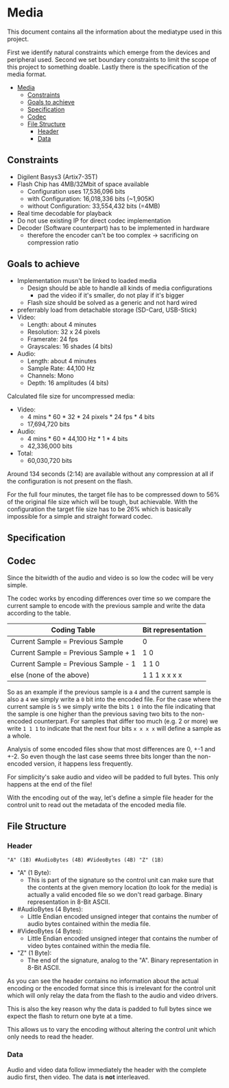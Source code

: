 # Media

This document contains all the information about the mediatype used in this project.

First we identify natural constraints which emerge from the devices and peripheral used. Second we set boundary constraints to limit the scope of this project to something doable.
Lastly there is the specification of the media format.

- [Media](#media)
  - [Constraints](#constraints)
  - [Goals to achieve](#goals-to-achieve)
  - [Specification](#specification)
  - [Codec](#codec)
  - [File Structure](#file-structure)
    - [Header](#header)
    - [Data](#data)

## Constraints
- Digilent Basys3 (Artix7-35T)
- Flash Chip has 4MB/32Mbit of space available
  - Configuration uses 17,536,096 bits
  - with Configuration: 16,018,336 bits (~1,905K)
  - without Configuration: 33,554,432 bits (=4MB)
- Real time decodable for playback
- Do not use existing IP for direct codec implementation
- Decoder (Software counterpart) has to be implemented in hardware
  - therefore the encoder can't be too complex -> sacrificing on compression ratio

## Goals to achieve
- Implementation musn't be linked to loaded media
  - Design should be able to handle all kinds of media configurations
    - pad the video if it's smaller, do not play if it's bigger
  - Flash size should be solved as a generic and not hard wired
- preferrably load from detachable storage (SD-Card, USB-Stick)
- Video:
  - Length: about 4 minutes
  - Resolution: 32 x 24 pixels
  - Framerate: 24 fps
  - Grayscales: 16 shades (4 bits)
- Audio:
  - Length: about 4 minutes
  - Sample Rate: 44,100 Hz
  - Channels: Mono
  - Depth: 16 amplitudes (4 bits)

Calculated file size for uncompressed media:
- Video:
  - 4 mins * 60 * 32 * 24 pixels * 24 fps * 4 bits
  - 17,694,720 bits
- Audio:
  - 4 mins * 60 * 44,100 Hz * 1 * 4 bits
  - 42,336,000 bits
- Total:
  - 60,030,720 bits


Around 134 seconds (2:14) are available without any compression at all if the configuration is not present on the flash.

For the full four minutes, the target file has to be compressed down to 56% of the original file size which will be tough, but achievable.  With the configuration the target file size has to be 26% which is basically impossible for a simple and straight forward codec.

## Specification

## Codec

Since the bitwidth of the audio and video is so low the codec will be very simple.

The codec works by encoding differences over time so we compare the current sample to encode with the previous sample and write the data according to the table.

| Coding Table                         | Bit representation |
|--------------------------------------|--------------------|
| Current Sample = Previous Sample     | 0                  |
| Current Sample = Previous Sample + 1 | 1 0                |
| Current Sample = Previous Sample - 1 | 1 1 0              |
| else (none of the above)             | 1 1 1 x x x x      |

So as an example if the previous sample is a `4` and the current sample is also a `4` we simply write a `0` bit into the encoded file.
For the case where the current sample is `5` we simply write the bits `1 0` into the file indicating that the sample is one higher than the previous saving two bits to the non-encoded counterpart.
For samples that differ too much (e.g. 2 or more) we write `1 1 1` to indicate that the next four bits `x x x x` will define a sample as a whole.

Analysis of some encoded files show that most differences are 0, +-1 and +-2. So even though the last case seems three bits longer than the non-encoded version, it happens less frequently.

For simplicity's sake audio and video will be padded to full bytes.
This only happens at the end of the file!

With the encoding out of the way, let's define a simple file header for the control unit to read out the metadata of the encoded media file.

## File Structure

### Header

``"A" (1B) #AudioBytes (4B) #VideoBytes (4B) "Z" (1B)``

- "A" (1 Byte):
  - This is part of the signature so the control unit can make sure that the contents at the given memory location (to look for the media) is actually a valid encoded file so we don't read garbage. Binary representation in 8-Bit ASCII.
- #AudioBytes (4 Bytes):
  - Little Endian encoded unsigned integer that contains the number of audio bytes contained within the media file.
- #VideoBytes (4 Bytes):
  - Little Endian encoded unsigned integer that contains the number of video bytes contained within the media file.
- "Z" (1 Byte):
  - The end of the signature, analog to the "A". Binary representation in 8-Bit ASCII.

As you can see the header contains no information about the actual encoding or the encoded format since this is irrelevant for the control unit which will only relay the data from the flash to the audio and video drivers.

This is also the key reason why the data is padded to full bytes since we expect the flash to return one byte at a time.

This allows us to vary the encoding without altering the control unit which only needs to read the header.

### Data

Audio and video data follow immediately the header with the complete audio first, then video.
The data is **not** interleaved.
